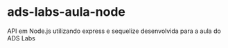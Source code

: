 # ads-labs-aula-node
API em Node.js utilizando express e sequelize desenvolvida para a aula do ADS Labs
